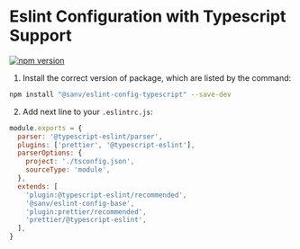 # Eslint Configuration with Typescript Support

[![npm version](https://badge.fury.io/js/%40sanv%2Feslint-config-typescript.svg)](https://badge.fury.io/js/%40sanv%2Feslint-config-typescript)

1. Install the correct version of package, which are listed by the command:

```bash
npm install "@sanv/eslint-config-typescript" --save-dev
```

2. Add next line to your `.eslintrc.js`:

```js
module.exports = {
  parser: '@typescript-eslint/parser',
  plugins: ['prettier', '@typescript-eslint'],
  parserOptions: {
    project: './tsconfig.json',
    sourceType: 'module',
  },
  extends: [
    'plugin:@typescript-eslint/recommended',
    '@sanv/eslint-config-base',
    'plugin:prettier/recommended',
    'prettier/@typescript-eslint',
  ],
}
```
